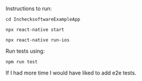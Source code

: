 Instructions to run:

`cd InchecksoftwareExampleApp`

`npx react-native start`

`npx react-native run-ios`

Run tests using:

`npm run test`

If I had more time I would have liked to add e2e tests.
